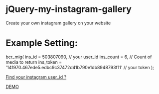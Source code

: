 jQuery-my-instagram-gallery
===========================

Create your own instagram gallery on your website

<h1>Example Setting:</h1>
	bcr_mig(
		ins_id = 503807090, // your user_id
		ins_count = 6, // Count of media to return
		ins_token = '141970.467ede5.edbc9c37472d41b790e1db8948793f11' // your token
	);
<p><a href="http://ibacor.com/social-media/user-id-finder">Find your instagram user_id ?</a></p>
<p><a href="http://ibacor.com/demo/jquery-my-instagram-gallery/">DEMO</a></p>
